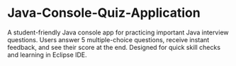 # Java-Console-Quiz-Application
A student-friendly Java console app for practicing important Java interview questions. Users answer 5 multiple-choice questions, receive instant feedback, and see their score at the end. Designed for quick skill checks and learning in Eclipse IDE.
